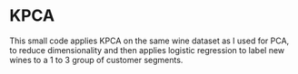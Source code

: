 # KPCA
This small code applies KPCA on the same wine dataset as I used for PCA, to reduce dimensionality and then applies logistic regression to label new wines to a 1 to 3 group of customer segments.
